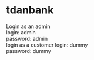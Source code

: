 # tdanbank
  Login as an admin  
  login: admin  
  password: admin  
  login as a customer 
  login: dummy  
  password: dummy 


